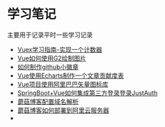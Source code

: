 # 学习笔记

主要用于记录平时一些学习记录

- [Vuex学习指南-实现一个计数器](./Vue/VueX/Vuex学习指南-实现一个计数器)
- [Vue如何使用G2绘制图片](./Ant/G2/Vue如何使用G2绘制图片)
- [如何制作github小徽章](./杂记/如何制作github小徽章)
- [Vue使用Echarts制作一个文章贡献度表](./Vue/Vue使用Echarts制作一个文章贡献度表)
- [Vue项目使用阿里巴巴矢量图标库](./Vue/Vue项目使用阿里巴巴矢量图标库)
- [SpringBoot+Vue如何集成第三方登录登录JustAuth](./杂记/SpringBoot+Vue如何集成第三方登录登录JustAuth)
- [蘑菇博客配置域名解析](./杂记/蘑菇博客配置域名解析)
- [蘑菇博客如何部署到阿里云服务器](./杂记/蘑菇博客如何部署到阿里云服务器)
- 







